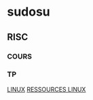 # sudosu

## RISC
### COURS
### TP
[LINUX](https://drive.google.com/drive/folders/0B9fj93mCrxamN1JVRG85YUpUanM?resourcekey=0-r0pnVdYEIPpRYteDmZBqNw)
[RESSOURCES LINUX](https://drive.google.com/embeddedfolderview?id=0B9fj93mCrxamUU1NNEZ4VWxKc0k#grid)
